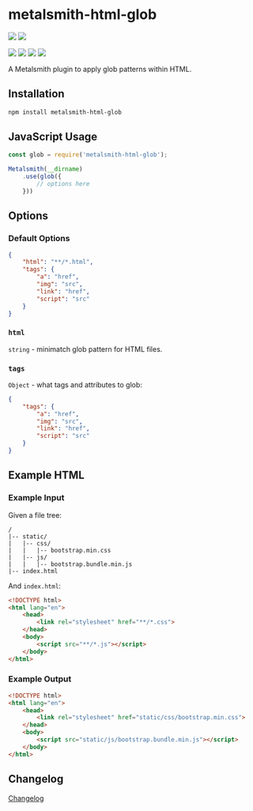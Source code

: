 # metalsmith-html-glob

[![](https://badgen.net/npm/v/metalsmith-html-glob?icon=npm)](https://www.npmjs.com/package/metalsmith-html-glob)
[![](https://badgen.net/npm/dw/metalsmith-html-glob?icon=npm)](https://www.npmjs.com/package/metalsmith-html-glob)

[![](https://badgen.net/badge/emmercm/metalsmith-html-glob/purple?icon=github)](https://github.com/emmercm/metalsmith-html-glob)
[![](https://badgen.net/circleci/github/emmercm/metalsmith-html-glob/master?icon=circleci)](https://github.com/emmercm/metalsmith-html-glob/blob/master/.circleci/config.yml)
[![](https://codecov.io/gh/emmercm/metalsmith-html-glob/branch/master/graph/badge.svg)](https://codecov.io/gh/emmercm/metalsmith-html-glob)
[![](https://badgen.net/github/license/emmercm/metalsmith-html-glob?color=grey)](https://github.com/emmercm/metalsmith-html-glob/blob/master/LICENSE)

A Metalsmith plugin to apply glob patterns within HTML.

## Installation

```bash
npm install metalsmith-html-glob
```

## JavaScript Usage

```javascript
const glob = require('metalsmith-html-glob');

Metalsmith(__dirname)
    .use(glob({
        // options here
    }))
```

## Options

### Default Options

```json
{
    "html": "**/*.html",
    "tags": {
        "a": "href",
        "img": "src",
        "link": "href",
        "script": "src"
    }
}
```

### `html`

`string` - minimatch glob pattern for HTML files.

### `tags`

`Object` - what tags and attributes to glob:

```json
{
    "tags": {
        "a": "href",
        "img": "src",
        "link": "href",
        "script": "src"
    }
}
```

## Example HTML

### Example Input

Given a file tree:

```
/
|-- static/
|   |-- css/
|   |   |-- bootstrap.min.css
|   |-- js/
|   |   |-- bootstrap.bundle.min.js
|-- index.html
```

And `index.html`:

```html
<!DOCTYPE html>
<html lang="en">
    <head>
        <link rel="stylesheet" href="**/*.css">
    </head>
    <body>
        <script src="**/*.js"></script>
    </body>
</html>
```

### Example Output

```html
<!DOCTYPE html>
<html lang="en">
    <head>
        <link rel="stylesheet" href="static/css/bootstrap.min.css">
    </head>
    <body>
        <script src="static/js/bootstrap.bundle.min.js"></script>
    </body>
</html>
```

## Changelog

[Changelog](./CHANGELOG.md)
